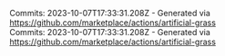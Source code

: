 Commits: 2023-10-07T17:33:31.208Z - Generated via https://github.com/marketplace/actions/artificial-grass
<br>
Commits: 2023-10-07T17:33:31.208Z - Generated via https://github.com/marketplace/actions/artificial-grass
<br>
